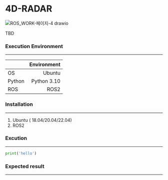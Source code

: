 # 4D-RADAR 
 
![ROS_WORK-페이지-4 drawio](https://github.com/user-attachments/assets/d1a5ac63-1679-4d08-98d5-cb6214e7761b)

TBD


### Execution Environment
------------------
|    |Environment   |
|----|-------:|
|OS|Ubuntu|
|Python|Python 3.10|
|ROS|ROS2|

### Installation
------------------
1. Ubuntu ( 18.04/20.04/22.04)
2. ROS2

### Excution
------------------
```python
print('hello')
```


### Expected result
------------------
